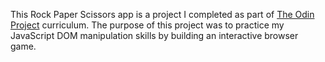 This Rock Paper Scissors app is a project I completed as part of [The Odin Project](https://www.theodinproject.com/lessons/foundations-rock-paper-scissors) curriculum. The purpose of this project was to practice my JavaScript DOM manipulation skills by building an interactive browser game.

